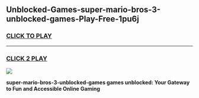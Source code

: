 
## Unblocked-Games-super-mario-bros-3-unblocked-games-Play-Free-1pu6j
<h3>
<a href="https://premium76.site?title=super-mario-bros-3-unblocked-games&ref=10A">CLICK TO PLAY</a></h3>
<hr>

<h3>
<a href="https://premium76.site?title=super-mario-bros-3-unblocked-games&ref=10A">CLICK 2 PLAY</a>
  
</h3>

<a href="https://premium76.site?title=super-mario-bros-3-unblocked-games&ref=10A"><img src="https://clearcache.store/games.png"></a>


**super-mario-bros-3-unblocked-games games unblocked: Your Gateway to Fun and Accessible Online Gaming**
